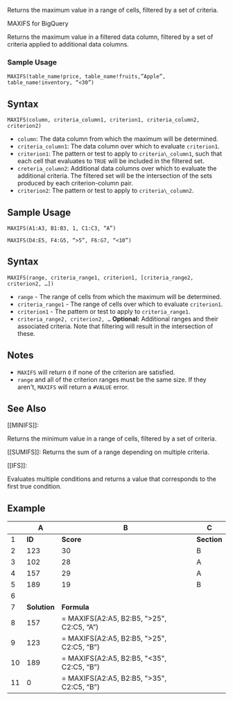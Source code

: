 Returns the maximum value in a range of cells, filtered by a set of criteria.

MAXIFS for BigQuery

Returns the maximum value in a filtered data column, filtered by a set of criteria applied to additional data columns.

### Sample Usage

`MAXIFS(table_name!price, table_name!fruits,”Apple”, table_name!inventory, “<30”)`

Syntax
------

`MAXIFS(column, criteria_column1, criterion1, criteria_column2, criterion2)`

* `column`: The data column from which the maximum will be determined.
* `criteria_column1`: The data column over which to evaluate `criterion1`.
* `criterion1`: The pattern or test to apply to `criteria\_column1`, such that each cell that evaluates to `TRUE` will be included in the filtered set.
* `creteria_column2`: Additional data columns over which to evaluate the additional criteria. The filtered set will be the intersection of the sets produced by each criterion-column pair.
* `criterion2`: The pattern or test to apply to `criteria\_column2`.

Sample Usage
------------

`MAXIFS(A1:A3, B1:B3, 1, C1:C3, “A”)`

`MAXIFS(D4:E5, F4:G5, “>5”, F6:G7, “<10”)`

Syntax
------

`MAXIFS(range, criteria_range1, criterion1, [criteria_range2, criterion2, …])`

* `range` - The range of cells from which the maximum will be determined.
* `criteria_range1` - The range of cells over which to evaluate `criterion1`.
* `criterion1` - The pattern or test to apply to `criteria_range1`.
* `criteria_range2, criterion2, …` **Optional:** Additional ranges and their associated criteria. Note that filtering will result in the intersection of these.

Notes
-----

* `MAXIFS` will return `0` if none of the criterion are satisfied.
* `range` and all of the criterion ranges must be the same size. If they aren't, `MAXIFS` will return a `#VALUE` error.

See Also
--------

[[MINIFS]]:

Returns the minimum value in a range of cells, filtered by a set of criteria.

[[SUMIFS]]: Returns the sum of a range depending on multiple criteria.

[[IFS]]:

Evaluates multiple conditions and returns a value that corresponds to the first true condition.

Example
-------

|  | A | B | C |
| --- | --- | --- | --- |
| 1 | **ID** | **Score** | **Section** |
| 2 | 123 | 30 | B |
| 3 | 102 | 28 | A |
| 4 | 157 | 29 | A |
| 5 | 189 | 19 | B |
| 6 |  |  |  |
| 7 | **Solution** | **Formula** | |
| 8 | 157 | = MAXIFS(A2:A5, B2:B5, ">25", C2:C5, “A”) | |
| 9 | 123 | = MAXIFS(A2:A5, B2:B5, ">25", C2:C5, “B”) | |
| 10 | 189 | = MAXIFS(A2:A5, B2:B5, "<35", C2:C5, “B”) | |
| 11 | 0 | = MAXIFS(A2:A5, B2:B5, ">35", C2:C5, “B”) | |